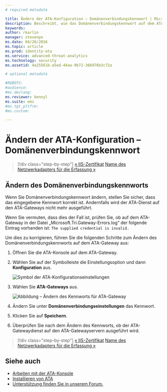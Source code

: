 ```yaml
---
# required metadata

title: Ändern der ATA-Konfiguration – Domänenverbindungskennwort | Microsoft Advanced Threat Analytics
description: Beschreibt, wie das Domänenverbindungskennwort auf dem ATA-Gateway geändert wird.
keywords:
author: rkarlin
manager: stevenpo
ms.date: 04/28/2016
ms.topic: article
ms.prod: identity-ata
ms.service: advanced-threat-analytics
ms.technology: security
ms.assetid: 4a25561b-a5ed-44aa-9b72-366976b3c72a

# optional metadata

#ROBOTS:
#audience:
#ms.devlang:
ms.reviewer: bennyl
ms.suite: ems
#ms.tgt_pltfrm:
#ms.custom:

---
```


# Ändern der ATA-Konfiguration – Domänenverbindungskennwort

>[!div class="step-by-step"]
[« IIS-Zertifikat](modifying-ata-config-iiscert.md)
[Name des Netzwerkadapters für die Erfassung »](modifying-ata-config-nicname.md)

## Ändern des Domänenverbindungskennworts
Wenn Sie Domänenverbindungskennwort ändern, stellen Sie sicher, dass das eingegebene Kennwort korrekt ist. Andernfalls wird der ATA-Dienst auf den ATA-Gateways nicht mehr ausgeführt.

Wenn Sie vermuten, dass dies der Fall ist, prüfen Sie, ob auf dem ATA-Gateway in der Datei „Microsoft.Tri.Gateway-Errors.log“ der folgende Eintrag vorhanden ist:
`The supplied credential is invalid.`

Um dies zu korrigieren, führen Sie die folgenden Schritte zum Ändern des Domänenverbindungskennworts auf dem ATA-Gateway aus:

1.  Öffnen Sie die ATA-Konsole auf dem ATA-Gateway.

2.  Wählen Sie auf der Symbolleiste die Einstellungsoption und dann **Konfiguration** aus.

    ![Symbol der ATA-Konfigurationseinstellungen](media/ATA-config-icon.JPG)

3.  Wählen Sie **ATA-Gateways** aus.

    ![Abbildung – Ändern des Kennworts für ATA-Gateway](media/ATA-GW-change-DC-password.JPG)

4.  Ändern Sie unter **Domänenverbindungseinstellungen** das Kennwort.

5.  Klicken Sie auf **Speichern**.

6.  Überprüfen Sie nach dem Ändern des Kennworts, ob der ATA-Gatewaydienst auf den ATA-Gatewayservern ausgeführt wird.

>[!div class="step-by-step"]
[« IIS-Zertifikat](modifying-ata-config-iiscert.md)
[Name des Netzwerkadapters für die Erfassung »](modifying-ata-config-nicname.md)

## Siehe auch
- [Arbeiten mit der ATA-Konsole](/advanced-threat-analytics/understand/working-with-ata-console)
- [Installieren von ATA](install-ata.md)
- [Unterstützung finden Sie in unserem Forum.](https://social.technet.microsoft.com/Forums/security/en-US/home?forum=mata)


<!--HONumber=Apr16_HO2-->


